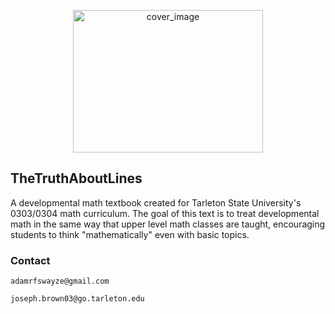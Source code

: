<p align="center">
  <img src="https://github.com/dpebert7/TheTruthAboutLines/blob/master/BasicMathematics/images/cover_image.png" 
        alt="cover_image" 
        style="width:304px;height:228px;">
</p>


## TheTruthAboutLines

A developmental math textbook created for Tarleton State University's 0303/0304 math curriculum. The goal of this text is to treat developmental math in the same way that upper level math classes are taught, encouraging students to think "mathematically" even with basic topics.


### Contact

`adamrfswayze@gmail.com`

`joseph.brown03@go.tarleton.edu`
